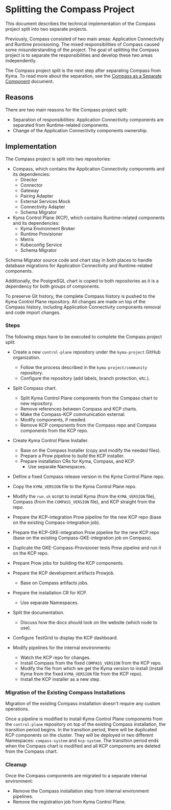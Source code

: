 # Splitting the Compass Project


This document describes the technical implementation of the Compass project split into two separate projects.

Previously, Compass consisted of two main areas: Application Connectivity and Runtime provisioning. The mixed responsibilities of Compass caused some misunderstanding of the project. The goal of splitting the Compass project is to separate the responsibilities and develop these two areas independently.

The Compass project split is the next step after separating Compass from Kyma. To read more about the separation, see the [Compass as a Separate Component](../separate-compass/separate-compass.md) document.

## Reasons

There are two main reasons for the Compass project split:

- Separation of responsibilities: Application Connectivity components are separated from Runtime-related components.
- Change of the Application Connectivity components ownership.

## Implementation

The Compass project is split into two repositories:

- Compass, which contains the Application Connectivity components and its dependencies:
  - Director
  - Connector
  - Gateway
  - Pairing Adapter
  - External Services Mock
  - Connectivity Adapter
  - Schema Migrator
- Kyma Control Plane (KCP), which contains Runtime-related components and its dependencies:
  - Kyma Environment Broker
  - Runtime Provisioner
  - Metris
  - Kubeconfig Service
  - Schema Migrator

Schema Migrator source code and chart stay in both places to handle database migrations for Application Connectivity and Runtime-related components.

Additionally, the PostgreSQL chart is copied to both repositories as it is a dependency for both groups of components. 

To preserve Git history, the complete Compass history is pushed to the Kyma Control Plane repository. All changes are made on top of the Compass history, including Application Connectivity components removal and code import changes.

### Steps

The following steps have to be executed to complete the Compass project split:

- Create a new `control-plane` repository under the `kyma-project` GitHub organization.

  - Follow the process described in the `kyma-project/community` repository.
  - Configure the repository (add labels, branch protection, etc.).

- Split Compass chart.

  - Split Kyma Control Plane components from the Compass chart to new repository.
  - Remove references between Compass and KCP charts.
  - Make the Compass-KCP communication external.
  - Modify components, if needed.
  - Remove KCP components from the Compass repo and Compass components from the KCP repo.

- Create Kyma Control Plane Installer.

  - Base on the Compass Installer (copy and modify the needed files).
  - Prepare a Prow pipeline to build the KCP installer.
  - Prepare installation CRs for Kyma, Compass, and KCP.
    - Use separate Namespaces.

- Define a fixed Compass release version in the Kyma Control Plane repo.

- Copy the `KYMA_VERSION` file to the Kyma Control Plane repo.

- Modify the `run.sh` script to install Kyma (from the `KYMA_VERSION` file), Compass (from the `COMPASS_VERSION` file), and KCP straight from the repo.
- Prepare the KCP-integration Prow pipeline for the new KCP repo (base on the existing Compass-integration job).
- Prepare the KCP-GKE-integration Prow pipeline for the new KCP repo (base on the existing Compass-GKE-integration job on Compass).

- Duplicate the GKE-Compass-Provisioner tests Prow pipeline and run it on the KCP repo.

- Prepare Prow jobs for building the KCP components.

- Prepare the KCP development artifacts Prowjob.

  - Base on Compass artifacts jobs.

- Prepare the installation CR for KCP.

  - Use separate Namespaces.

- Split the documentation.

  - Discuss how the docs should look on the website (which node to use).

- Configure TestGrid to display the KCP dashboard.

- Modify pipelines for the internal environments:

  - Watch the KCP repo for changes.
  - Install Compass from the fixed `COMPASS_VERSION` from the KCP repo.
  - Modify the file from which we get the Kyma version to install (install Kyma from the fixed `KYMA_VERSION` file from the KCP repo).
  - Install the KCP installer as a new step.

### Migration of the Existing Compass Installations

Migration of the existing Compass installation doesn't require any custom operations.

Once a pipeline is modified to install Kyma Control Plane components from the `control-plane` repository on top of the existing Compass installation, the transition period begins. In the transition period, there will be duplicated KCP components on the cluster. They will be deployed in two different Namespaces: `compass-system` and `kcp-system`. The transition period ends when the Compass chart is modified and all KCP components are deleted from the Compass chart.

### Cleanup

Once the Compass components are migrated to a separate internal environment:

- Remove the Compass installation step from internal environment pipelines.
- Remove the registration job from Kyma Control Plane.
